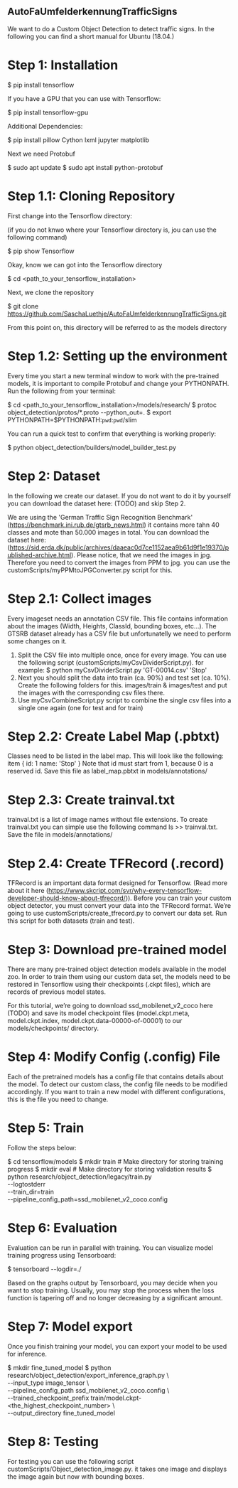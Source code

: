 ## AutoFaUmfelderkennungTrafficSigns
We want to do a Custom Object Detection to detect traffic signs. In the following you can find a short manual for Ubuntu (18.04.)

# Step 1: Installation
$ pip install tensorflow

If you have a GPU that you can use with Tensorflow:

$ pip install tensorflow-gpu

Additional Dependencies:

$ pip install pillow Cython lxml jupyter matplotlib

Next we need Protobuf

$ sudo apt update
$ sudo apt install python-protobuf

# Step 1.1: Cloning Repository
First change into the Tensorflow directory:

(if you do not knwo where your Tensorflow directory is, jou can use the following command)

$ pip show Tensorflow

Okay, know we can got into the Tensorflow directory

$ cd <path_to_your_tensorflow_installation>

Next, we clone the repository

$ git clone https://github.com/SaschaLuethje/AutoFaUmfelderkennungTrafficSigns.git

From this point on, this directory will be referred to as the models directory

# Step 1.2: Setting up the environment
Every time you start a new terminal window to work with the pre-trained models, it is important to compile Protobuf and change your PYTHONPATH.
Run the following from your terminal:

$ cd <path_to_your_tensorflow_installation>/models/research/
$ protoc object_detection/protos/*.proto --python_out=.
$ export PYTHONPATH=$PYTHONPATH:`pwd`:`pwd`/slim

You can run a quick test to confirm that everything is working properly:

$ python object_detection/builders/model_builder_test.py

# Step 2: Dataset
In the following we create our dataset. If you do not want to do it by yourself you can download the dataset here: (TODO) and skip Step 2.

We are using the 'German Traffic Sign Recognition Benchmark' (https://benchmark.ini.rub.de/gtsrb_news.html) it contains more tahn 40 classes and mote than 50.000 images in total. You can download the dataset here: (https://sid.erda.dk/public/archives/daaeac0d7ce1152aea9b61d9f1e19370/published-archive.html).
Please notice, that we need the images in jpg. Therefore you need to convert the images from PPM to jpg. you can use the customScripts/myPPMtoJPGConverter.py script for this.

# Step 2.1: Collect images
Every imageset needs an annotation CSV file. This file contains information about the images (Width, Heights, ClassId, bounding boxes, etc...). The GTSRB dataset already has a CSV file but unfortunatelly we need to perform some changes on it.
1. Split the CSV file into multiple once, once for every image. You can use the following script (customScripts/myCsvDividerScript.py).
for example:
$ python myCsvDividerScript.py 'GT-00014.csv' 'Stop'
2. Next you should split the data into train (ca. 90%) and test set (ca. 10%). Create the following folders for this. images/train & images/test and put the images with the corresponding csv files there.
3. Use myCsvCombineScript.py script to combine the single csv files into a single one again (one for test and for train)


# Step 2.2: Create Label Map (.pbtxt)
Classes need to be listed in the label map. This will look like the following:
item {
    id: 1
    name: 'Stop'
}
Note that id must start from 1, because 0 is a reserved id.
Save this file as label_map.pbtxt in models/annotations/

# Step 2.3: Create trainval.txt
trainval.txt is a list of image names without file extensions. To create trainval.txt you can simple use the following command ls >> trainval.txt. Save the file in models/annotations/

# Step 2.4: Create TFRecord (.record)
TFRecord is an important data format designed for Tensorflow. (Read more about it here (https://www.skcript.com/svr/why-every-tensorflow-developer-should-know-about-tfrecord/)). Before you can train your custom object detector, you must convert your data into the TFRecord format. We’re going to use customScripts/create_tfrecord.py to convert our data set. Run this script for both datasets (train and test).

# Step 3: Download pre-trained model
There are many pre-trained object detection models available in the model zoo. In order to train them using our custom data set, the models need to be restored in Tensorflow using their checkpoints (.ckpt files), which are records of previous model states.

For this tutorial, we’re going to download ssd_mobilenet_v2_coco here (TODO) and save its model checkpoint files (model.ckpt.meta, model.ckpt.index, model.ckpt.data-00000-of-00001) to our models/checkpoints/ directory.

# Step 4: Modify Config (.config) File
Each of the pretrained models has a config file that contains details about the model. To detect our custom class, the config file needs to be modified accordingly. If you want to train a new model with different configurations, this is the file you need to change.

# Step 5: Train
Follow the steps below:

$ cd tensorflow/models 
$ mkdir train # Make directory for storing training progress
$ mkdir eval # Make directory for storing validation results
$ python research/object_detection/legacy/train.py \
    --logtostderr \
    --train_dir=train \
    --pipeline_config_path=ssd_mobilenet_v2_coco.config
    
# Step 6: Evaluation
Evaluation can be run in parallel with training. You can visualize model training progress using Tensorboard:

$ tensorboard --logdir=./

Based on the graphs output by Tensorboard, you may decide when you want to stop training. Usually, you may stop the process when the loss function is tapering off and no longer decreasing by a significant amount.

# Step 7: Model export
Once you finish training your model, you can export your model to be used for inference.

$ mkdir fine_tuned_model
$ python research/object_detection/export_inference_graph.py \    
--input_type image_tensor \    
--pipeline_config_path ssd_mobilenet_v2_coco.config \    
--trained_checkpoint_prefix  train/model.ckpt-<the_highest_checkpoint_number> \    
--output_directory fine_tuned_model

# Step 8: Testing
For testing you can use the following script customScripts/Object_detection_image.py. it takes one image and displays the image again but now with bounding boxes.




